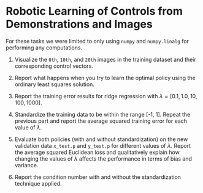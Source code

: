 # Robotic Learning of Controls from Demonstrations and Images

For these tasks we were limited to only using `numpy` and `numpy.linalg` for performing any computations.

1. Visualize the `0th`, `10th`, and `20th` images in the training dataset and their corresponding control vectors.

2. Report what happens when you try to learn the optimal policy using the ordinary least squares solution.

3. Report the training error results for ridge regression with $\lambda = [0.1, 1.0, 10, 100, 1000]$.

4. Standardize the training data to be within the range [-1, 1]. Repeat the previous part and report the average squared training error for each value of $\lambda$.

5. Evaluate both policies (with and without standardization) on the new validation data `x_test.p` and `y_test.p` for different values of $\lambda$. Report the average squared Euclidean loss and qualitatively explain how changing the values of $\lambda$ affects the performance in terms of bias and variance.

6. Report the condition number with and without the standardization technique applied.